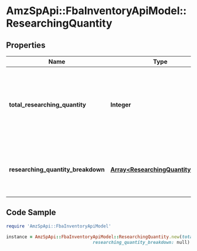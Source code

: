 # AmzSpApi::FbaInventoryApiModel::ResearchingQuantity

## Properties

Name | Type | Description | Notes
------------ | ------------- | ------------- | -------------
**total_researching_quantity** | **Integer** | The total number of units currently being researched in Amazon&#39;s fulfillment network. | [optional] 
**researching_quantity_breakdown** | [**Array&lt;ResearchingQuantityEntry&gt;**](ResearchingQuantityEntry.md) | A list of quantity details for items currently being researched. | [optional] 

## Code Sample

```ruby
require 'AmzSpApi::FbaInventoryApiModel'

instance = AmzSpApi::FbaInventoryApiModel::ResearchingQuantity.new(total_researching_quantity: null,
                                 researching_quantity_breakdown: null)
```


